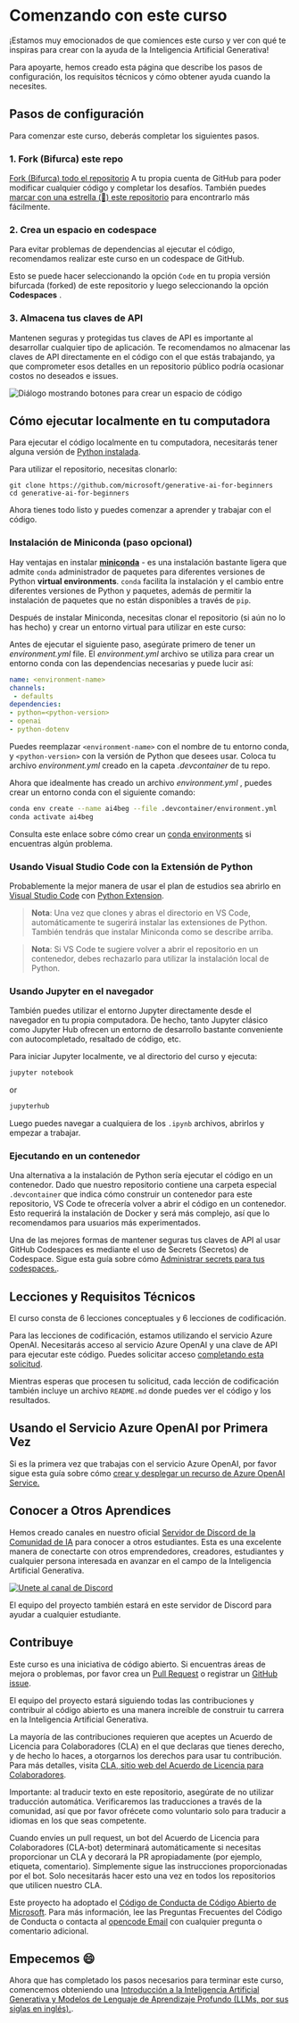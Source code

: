 # Comenzando con este curso

¡Estamos muy emocionados de que comiences este curso y ver con qué te inspiras para crear con la ayuda de la Inteligencia Artificial Generativa!

Para apoyarte, hemos creado esta página que describe los pasos de configuración, los requisitos técnicos y cómo obtener ayuda cuando la necesites.

## Pasos de configuración

Para comenzar este curso, deberás completar los siguientes pasos.

### 1. Fork (Bifurca) este repo

[Fork (Bifurca) todo el repositorio](https://github.com/microsoft/generative-ai-for-beginners/fork?WT.mc_id=academic-105485-koreyst) A tu propia cuenta de GitHub para poder modificar cualquier código y completar los desafíos. También puedes [marcar con una estrella (🌟) este repositorio](https://docs.github.com/en/get-started/exploring-projects-on-github/saving-repositories-with-stars?WT.mc_id=academic-105485-koreyst) para encontrarlo más fácilmente.

### 2. Crea un espacio en codespace

Para evitar problemas de dependencias al ejecutar el código, recomendamos realizar este curso en un codespace de GitHub.

Esto se puede hacer seleccionando la opción `Code` en tu propia versión bifurcada (forked) de este repositorio y luego seleccionando la opción **Codespaces** .

### 3. Almacena tus claves de API

Mantenen seguras y protegidas tus claves de API es importante al desarrollar cualquier tipo de aplicación. Te recomendamos no almacenar las claves de API directamente en el código con el que estás trabajando, ya que comprometer esos detalles en un repositorio público podría ocasionar costos no deseados e issues.

![Diálogo mostrando botones para crear un espacio de código](../../images/who-will-pay.webp?WT.mc_id=academic-105485-koreyst)

## Cómo ejecutar localmente en tu computadora

Para ejecutar el código localmente en tu computadora, necesitarás tener alguna versión de [Python instalada](https://www.python.org/downloads/?WT.mc_id=academic-105485-koreyst).

Para utilizar el repositorio, necesitas clonarlo:

```shell
git clone https://github.com/microsoft/generative-ai-for-beginners
cd generative-ai-for-beginners
```

Ahora tienes todo listo y puedes comenzar a aprender y trabajar con el código.

### Instalación de Miniconda (paso opcional)

Hay ventajas en instalar **[miniconda](https://conda.io/en/latest/miniconda.html?WT.mc_id=academic-105485-koreyst)** - es una instalación bastante ligera que admite `conda` administrador de paquetes para diferentes versiones de Python **virtual environments**. `conda` facilita la instalación y el cambio entre diferentes versiones de Python y paquetes, además de permitir la instalación de paquetes que no están disponibles a través de `pip`.

Después de instalar Miniconda, necesitas clonar el repositorio (si aún no lo has hecho) y crear un entorno virtual para utilizar en este curso:

Antes de ejecutar el siguiente paso, asegúrate primero de tener un *environment.yml* file. El *environment.yml* archivo se utiliza para crear un entorno conda con las dependencias necesarias y puede lucir así:

```yml
name: <environment-name>
channels:  
 - defaults
dependencies:  
- python=<python-version>  
- openai  
- python-dotenv
```

Puedes reemplazar `<environment-name>` con el nombre de tu entorno conda, y `<python-version>` con la versión de Python que desees usar. Coloca tu archivo *environment.yml*  creado
en la capeta *.devcontainer* de tu repo.

Ahora que idealmente has creado un archivo *environment.yml* , puedes crear un entorno conda con el siguiente comando:

```bash
conda env create --name ai4beg --file .devcontainer/environment.yml
conda activate ai4beg
```

Consulta este enlace sobre cómo crear un [conda environments](https://docs.conda.io/projects/conda/en/latest/user-guide/tasks/manage-environments.html?WT.mc_id=academic-105485-koreyst) 
si encuentras algún problema.


### Usando Visual Studio Code con la Extensión de Python


Probablemente la mejor manera de usar el plan de estudios sea abrirlo en [Visual Studio Code](http://code.visualstudio.com/?WT.mc_id=academic-105485-koreyst) con [Python Extension](https://marketplace.visualstudio.com/items?itemName=ms-python.python&WT.mc_id=academic-105485-koreyst).

> **Nota**: Una vez que clones y abras el directorio en VS Code, automáticamente te sugerirá instalar las extensiones de Python. También tendrás que instalar Miniconda como se describe arriba.

> **Nota**: Si VS Code te sugiere volver a abrir el repositorio en un contenedor, debes rechazarlo para utilizar la instalación local de Python.

### Usando Jupyter en el navegador

También puedes utilizar el entorno Jupyter directamente desde el navegador en tu propia computadora. De hecho, tanto Jupyter clásico como Jupyter Hub ofrecen un entorno de desarrollo bastante conveniente con autocompletado, resaltado de código, etc.

Para iniciar Jupyter localmente, ve al directorio del curso y ejecuta:

```bash
jupyter notebook
```

or

```bash
jupyterhub
```

Luego puedes navegar a cualquiera de los `.ipynb` archivos, abrirlos y empezar a trabajar.

### Ejecutando en un contenedor

Una alternativa a la instalación de Python sería ejecutar el código en un contenedor. Dado que nuestro repositorio contiene una carpeta especial `.devcontainer` que indica cómo construir un contenedor para este repositorio, VS Code te ofrecería volver a abrir el código en un contenedor. Esto requerirá la instalación de Docker y será más complejo, así que lo recomendamos para usuarios más experimentados.

Una de las mejores formas de mantener seguras tus claves de API al usar GitHub Codespaces es mediante el uso de Secrets (Secretos) de Codespace. Sigue esta guía sobre cómo [Administrar secrets para tus codespaces.](https://docs.github.com/en/codespaces/managing-your-codespaces/managing-secrets-for-your-codespaces?WT.mc_id=academic-105485-koreyst).

## Lecciones y Requisitos Técnicos

El curso consta de 6 lecciones conceptuales y 6 lecciones de codificación.

Para las lecciones de codificación, estamos utilizando el servicio Azure OpenAI. Necesitarás acceso al servicio Azure OpenAI y una clave de API para ejecutar este código. Puedes solicitar acceso [completando esta solicitud](https://azure.microsoft.com/products/ai-services/openai-service?WT.mc_id=academic-105485-koreyst).

Mientras esperas que procesen tu solicitud, cada lección de codificación también incluye un archivo `README.md` donde puedes ver el código y los resultados.

## Usando el Servicio Azure OpenAI por Primera Vez

Si es la primera vez que trabajas con el servicio Azure OpenAI, por favor sigue esta guía sobre cómo [crear y desplegar un recurso de Azure OpenAI Service.](https://learn.microsoft.com/azure/ai-services/openai/how-to/create-resource?pivots=web-portal&WT.mc_id=academic-105485-koreyst)

## Conocer a Otros Aprendices

Hemos creado canales en nuestro oficial [Servidor de Discord de la Comunidad de IA](https://aka.ms/genai-discord?WT.mc_id=academic-105485-koreyst) para conocer a otros estudiantes. Esta es una excelente manera de conectarte con otros emprendedores, creadores, estudiantes y cualquier persona interesada en avanzar en el campo de la Inteligencia Artificial Generativa.

[![Unete al canal de Discord](https://dcbadge.vercel.app/api/server/ByRwuEEgH4)](https://aka.ms/genai-discord?WT.mc_id=academic-105485-koreyst)

El equipo del proyecto también estará en este servidor de Discord para ayudar a cualquier estudiante.

## Contribuye

Este curso es una iniciativa de código abierto. Si encuentras áreas de mejora o problemas, por favor crea un [Pull Request](https://github.com/microsoft/generative-ai-for-beginners/pulls?WT.mc_id=academic-105485-koreyst) o registrar un [GitHub issue](https://github.com/microsoft/generative-ai-for-beginners/issues?WT.mc_id=academic-105485-koreyst).

El equipo del proyecto estará siguiendo todas las contribuciones y contribuir al código abierto es una manera increíble de construir tu carrera en la Inteligencia Artificial Generativa.

La mayoría de las contribuciones requieren que aceptes un Acuerdo de Licencia para Colaboradores (CLA) en el que declaras que tienes derecho, y de hecho lo haces, a otorgarnos los derechos para usar tu contribución. Para más detalles, visita [CLA, sitio web del Acuerdo de Licencia para Colaboradores](https://cla.microsoft.com?WT.mc_id=academic-105485-koreyst).

Importante: al traducir texto en este repositorio, asegúrate de no utilizar traducción automática. Verificaremos las traducciones a través de la comunidad, así que por favor ofrécete como voluntario solo para traducir a idiomas en los que seas competente.

Cuando envíes un pull request, un bot del Acuerdo de Licencia para Colaboradores (CLA-bot) determinará automáticamente si necesitas proporcionar un CLA y decorará la PR apropiadamente (por ejemplo, etiqueta, comentario). Simplemente sigue las instrucciones proporcionadas por el bot. Solo necesitarás hacer esto una vez en todos los repositorios que utilicen nuestro CLA.

Este proyecto ha adoptado el [Código de Conducta de Código Abierto de Microsoft](https://opensource.microsoft.com/codeofconduct/?WT.mc_id=academic-105485-koreyst). Para más información, lee las Preguntas Frecuentes del Código de Conducta o contacta al [opencode Email](opencode@microsoft.com) con cualquier pregunta o comentario adicional.

## Empecemos 😄

Ahora que has completado los pasos necesarios para terminar este curso, comencemos obteniendo una [Introducción a la Inteligencia Artificial Generativa y Modelos de Lenguaje de Aprendizaje Profundo (LLMs, por sus siglas en inglés).](../01-introduction-to-genai/README.md?WT.mc_id=academic-105485-koreyst).
